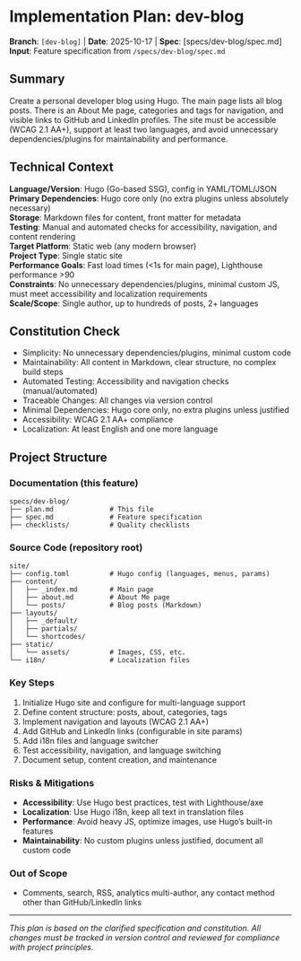 # Implementation Plan: dev-blog

**Branch**: `[dev-blog]` | **Date**: 2025-10-17 | **Spec**: [specs/dev-blog/spec.md]
**Input**: Feature specification from `/specs/dev-blog/spec.md`

## Summary

Create a personal developer blog using Hugo. The main page lists all blog posts. There is an About Me page, categories and tags for navigation, and visible links to GitHub and LinkedIn profiles. The site must be accessible (WCAG 2.1 AA+), support at least two languages, and avoid unnecessary dependencies/plugins for maintainability and performance.

## Technical Context

**Language/Version**: Hugo (Go-based SSG), config in YAML/TOML/JSON  
**Primary Dependencies**: Hugo core only (no extra plugins unless absolutely necessary)  
**Storage**: Markdown files for content, front matter for metadata  
**Testing**: Manual and automated checks for accessibility, navigation, and content rendering  
**Target Platform**: Static web (any modern browser)  
**Project Type**: Single static site  
**Performance Goals**: Fast load times (<1s for main page), Lighthouse performance >90  
**Constraints**: No unnecessary dependencies/plugins, minimal custom JS, must meet accessibility and localization requirements  
**Scale/Scope**: Single author, up to hundreds of posts, 2+ languages

## Constitution Check
- Simplicity: No unnecessary dependencies/plugins, minimal custom code
- Maintainability: All content in Markdown, clear structure, no complex build steps
- Automated Testing: Accessibility and navigation checks (manual/automated)
- Traceable Changes: All changes via version control
- Minimal Dependencies: Hugo core only, no extra plugins unless justified
- Accessibility: WCAG 2.1 AA+ compliance
- Localization: At least English and one more language

## Project Structure

### Documentation (this feature)
```
specs/dev-blog/
├── plan.md              # This file
├── spec.md              # Feature specification
├── checklists/          # Quality checklists
```

### Source Code (repository root)
```
site/
├── config.toml          # Hugo config (languages, menus, params)
├── content/
│   ├── _index.md        # Main page
│   ├── about.md         # About Me page
│   └── posts/           # Blog posts (Markdown)
├── layouts/
│   ├── _default/
│   ├── partials/
│   └── shortcodes/
├── static/
│   └── assets/          # Images, CSS, etc.
└── i18n/                # Localization files
```

### Key Steps
1. Initialize Hugo site and configure for multi-language support
2. Define content structure: posts, about, categories, tags
3. Implement navigation and layouts (WCAG 2.1 AA+)
4. Add GitHub and LinkedIn links (configurable in site params)
5. Add i18n files and language switcher
6. Test accessibility, navigation, and language switching
7. Document setup, content creation, and maintenance

### Risks & Mitigations
- **Accessibility**: Use Hugo best practices, test with Lighthouse/axe
- **Localization**: Use Hugo i18n, keep all text in translation files
- **Performance**: Avoid heavy JS, optimize images, use Hugo’s built-in features
- **Maintainability**: No custom plugins unless justified, document all custom code

### Out of Scope
- Comments, search, RSS, analytics multi-author, any contact method other than GitHub/LinkedIn links

---

*This plan is based on the clarified specification and constitution. All changes must be tracked in version control and reviewed for compliance with project principles.*

